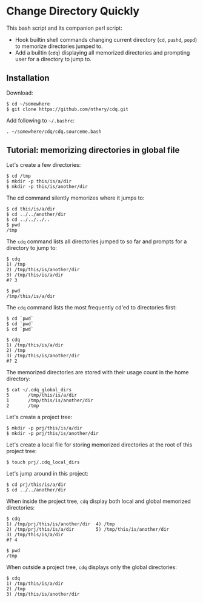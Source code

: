 # Change Directory Quickly

This bash script and its companion perl script:
* Hook builtin shell commands changing current directory (`cd`, `pushd`, `popd`) to memorize directories jumped to.
* Add a builtin (`cdq`) displaying all memorized directories and prompting user for a directory to jump to.

## Installation

Download:

    $ cd ~/somewhere
    $ git clone https://github.com/nthery/cdq.git

Add following to `~/.bashrc`:

    . ~/somewhere/cdq/cdq.sourceme.bash

## Tutorial: memorizing directories in global file

Let's create a few directories:

    $ cd /tmp
    $ mkdir -p this/is/a/dir
    $ mkdir -p this/is/another/dir

The cd command silently memorizes where it jumps to:

    $ cd this/is/a/dir
    $ cd ../../another/dir
    $ cd ../../../..
    $ pwd
    /tmp

The `cdq` command lists all directories jumped to so far and prompts for a
directory to jump to:

    $ cdq
    1) /tmp
    2) /tmp/this/is/another/dir
    3) /tmp/this/is/a/dir
    #? 3

    $ pwd
    /tmp/this/is/a/dir

The `cdq` command lists the most frequently cd'ed to directories first:

    $ cd `pwd`
    $ cd `pwd`
    $ cd `pwd`

    $ cdq
    1) /tmp/this/is/a/dir
    2) /tmp
    3) /tmp/this/is/another/dir
    #? 2

The memorized directories are stored with their usage count in the home directory:

    $ cat ~/.cdq_global_dirs
    5       /tmp/this/is/a/dir
    1       /tmp/this/is/another/dir
    2       /tmp

Let's create a project tree:

    $ mkdir -p prj/this/is/a/dir
    $ mkdir -p prj/this/is/another/dir

 Let's create a local file for storing memorized directories at the root of
 this project tree:

    $ touch prj/.cdq_local_dirs

Let's jump around in this project:

    $ cd prj/this/is/a/dir
    $ cd ../../another/dir

When inside the project tree, `cdq` display both local and global memorized directories:

    $ cdq
    1) /tmp/prj/this/is/another/dir  4) /tmp
    2) /tmp/prj/this/is/a/dir        5) /tmp/this/is/another/dir
    3) /tmp/this/is/a/dir
    #? 4

    $ pwd
    /tmp

When outside a project tree, `cdq` displays only the global directories:

    $ cdq
    1) /tmp/this/is/a/dir
    2) /tmp
    3) /tmp/this/is/another/dir
